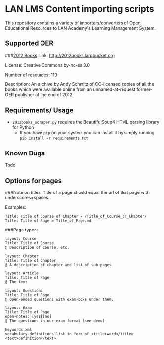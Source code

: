 LAN LMS Content importing scripts
=======
This repository contains a variety of importers/converters of Open Educational
Resources to LAN Academy's Learning Management System.

Supported OER
--------
###[2012 Books](http://2012books.lardbucket.org)
Link: http://2012books.lardbucket.org

License: Creative Commons by-nc-sa 3.0

Number of resources: 119

Description: An archive by Andy Schmitz of CC-licensed copies of all the books
which were available online from an unnamed-at-request former-OER publisher at
the end of 2012.

Requirements/ Usage
------------

- `2012books_scraper.py` requires the BeautifulSoup4 HTML parsing library
  for Python
    - If you have `pip` on your system you can install it by simply
      running `pip install -r requirements.txt`


Known Bugs
-----------
Todo

Options for pages
-----------------

###Note on titles:
Title of a page should equal the url of that page with underscores=spaces.

Examples:

	Title: Title of Course of Chapter = /Title_of_Course_or_Chapter/
	Title: Title of Page = Title_of_Page.md

###Page types:

	layout: Course
	Title: Title of Course
	@ Description of course, etc.

	layout: Chapter
	Title: Title of Chapter
	@ A description of chapter and list of sub-pages

	layout: Article
	Title: Title of Page
	@ The text

	layout: Questions
	Title: Title of Page
	@ Open-ended questions with exam-boxs under them.

	layout: Exam
	Title: Title of Page
	open-notes: [yes][no]
	@ The questions in our exam format (see demo)

	keywords.xml
	vocabulary-definitions list in form of <title>word</title><text>definition</text>
